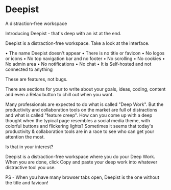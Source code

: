 # Deepist
A distraction-free workspace

Introducing Deepist - that's deep with an ist at the end.

Deepist is a distraction-free workspace. Take a look at the interface. 

• The name Deepist doesn't appear
• There is no title or favicon
• No logos or icons 
• No top navigation bar and no footer
• No scrolling
• No cookies
• No admin area
• No notifications
• No chat
• It is Self-hosted and not connected to anything

These are features, not bugs. 

There are sections for your to write about your goals, ideas, coding, content and even a Relax button to chill out when you want.

Many professionals are expected to do what is called "Deep Work". But the productivity and collaboration tools on the market are full of distractions and what is called "feature creep". How can you come up with a deep thought when the typical page resembles a social media theme, with colorful buttons and flickering lights? Sometimes it seems that today's productivity & collaboration tools are in a race to see who can get your attention the most. 

Is that in your interest?

Deepist is a distraction-free workspace where you do your Deep Work. When you are done, click Copy and paste your deep work into whatever distractive tool you use.

PS - When you have many browser tabs open, Deepist is the one without the title and favicon!
